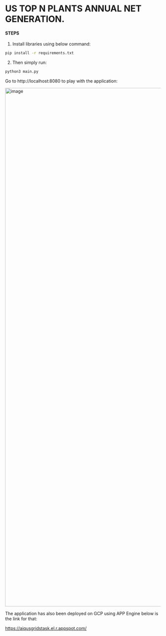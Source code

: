# US TOP N PLANTS ANNUAL NET GENERATION.

#### STEPS

1. Install libraries using below command:
```bash
pip install -r requirements.txt
```
2. Then simply run:
```bash
python3 main.py
```
Go to http://localhost:8080 to play with the application:

<img width="1679" alt="image" src="https://github.com/hassaanseeker/aiq_task/assets/7199288/f916a3e7-f27b-42f1-b0cc-19d861c5640d">

The application has also been deployed on GCP using APP Engine below is the link for that:

https://aiqusgridstask.el.r.appspot.com/
